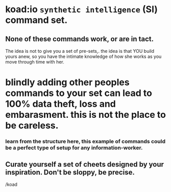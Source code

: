# koad:io `synthetic intelligence` (SI) command set.

##  None of these commands work, or are in tact.

The idea is not to give you a set of pre-sets,.  the idea is that YOU build yours anew, so you have the intimate knowledge of how she works as you move through time with her.

# blindly adding other peoples commands to your set can lead to 100% data theft, loss and embarasment.  this is not the place to be careless.


### learn from the structure here,  this example of commands could be a perfect type of setup for any information-worker.

## Curate yourself a set of cheets designed by your inspiration.  Don't be sloppy, be precise.


/koad

